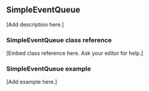 ## SimpleEventQueue

[Add description here.]

### SimpleEventQueue class reference

[Embed class reference here. Ask your editor for help.]

### SimpleEventQueue example

[Add example here.]
